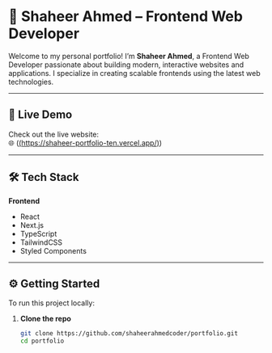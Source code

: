 # 🎨 Shaheer Ahmed – Frontend Web Developer

Welcome to my personal portfolio! I’m **Shaheer Ahmed**, a Frontend Web Developer passionate about building modern, interactive websites and applications. I specialize in creating scalable frontends using the latest web technologies.

---

## 🔗 Live Demo

Check out the live website:  
🌐 ([(https://shaheer-portfolio-ten.vercel.app/)](https://shaheer-portfolio-ten.vercel.app/))


---

## 🛠️ Tech Stack

**Frontend**  
- React  
- Next.js  
- TypeScript  
- TailwindCSS  
- Styled Components  

---

## ⚙️ Getting Started

To run this project locally:

1. **Clone the repo**
   ```bash
   git clone https://github.com/shaheerahmedcoder/portfolio.git
   cd portfolio
